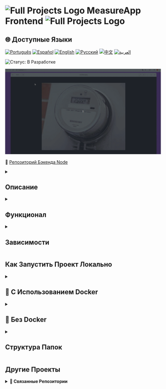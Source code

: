 # <img src="https://cdn-icons-png.flaticon.com/128/83/83522.png" alt="Full Projects Logo" width="42" height="30" /> MeasureApp Frontend <img src="https://cdn-icons-png.flaticon.com/128/83/83522.png" alt="Full Projects Logo" width="42" height="30" />

## 🌐 Доступные Языки

[![Português](https://img.shields.io/badge/Português-green)](https://github.com/SamuelRocha91/precisionReactApplication/blob/main/README.md) [![Español](https://img.shields.io/badge/Español-yellow)](https://github.com/SamuelRocha91/precisionReactApplication/blob/main/README_es.md) [![English](https://img.shields.io/badge/English-blue)](https://github.com/SamuelRocha91/precisionReactApplication/blob/main/README_en.md) [![Русский](https://img.shields.io/badge/Русский-lightgrey)](https://github.com/SamuelRocha91/precisionReactApplication/blob/main/README_ru.md) [![中文](https://img.shields.io/badge/中文-red)](https://github.com/SamuelRocha91/precisionReactApplication/blob/main/README_ch.md) [![العربية](https://img.shields.io/badge/العربية-orange)](https://github.com/SamuelRocha91/precisionReactApplication/blob/main/README_ar.md)

![Статус: В Разработке](https://img.shields.io/badge/status-in%20development-yellow)

![Демонстрация Приложения](./gifs/apiMeasure.gif)

🤖 [Репозиторий Бэкенда Node](https://github.com/SamuelRocha91/apiMeasureWaterAndGas/blob/main/README_ru.md)

<details>
  <summary><h2>Описание</h2></summary>

**MeasureApp Frontend** — это веб-приложение, предоставляющее удобный интерфейс для управления показаниями потребления воды и газа. Встроенное с использованием искусственного интеллекта, оно позволяет пользователям регистрировать показания, отслеживать потребление и поддерживать детальный учет своих расходов. Это приложение является частью комплексной системы, направленной на оптимизацию управления ресурсами воды и газа.

</details>

<details>
  <summary><h2>Функционал</h2></summary>

- **Регистрация Пользователей**: Легкая регистрация новых пользователей на платформе.
- **Показания Потребления**: Позволяет вводить показания воды и газа прямо через интерфейс.
- **История Потребления**: Показывает ежемесячную историю потребления с подробными графиками.

## Используемые Технологии

- **React**: Библиотека JavaScript для создания пользовательских интерфейсов.
- **Vite**: Инструмент для быстрого и эффективного веб-разработки.
- **React Router**: Управление маршрутами для навигации между страницами.
- **SweetAlert2**: Библиотека для отображения интерактивных и настраиваемых предупреждений.

</details>

<details>
  <summary><h2> Зависимости</h2></summary>

```json
"dependencies": {
  "react": "^18.3.1",
  "react-dom": "^18.3.1",
  "react-router-dom": "^6.26.1",
  "sweetalert2": "^11.12.4"
},
"devDependencies": {
  "@eslint/js": "^9.9.0",
  "@types/react": "^18.3.3",
  "@types/react-dom": "^18.3.0",
  "@vitejs/plugin-react-swc": "^3.5.0",
  "eslint": "^9.9.0",
  "eslint-plugin-react-hooks": "^5.1.0-rc.0",
  "eslint-plugin-react-refresh": "^0.4.9",
  "globals": "^15.9.0",
  "typescript": "^5.5.3",
  "typescript-eslint": "^8.0.1",
  "vite": "^5.4.1"
}
```
</details>

## Как Запустить Проект Локально

<details>
  <summary><h2>🚀 С Использованием Docker</h2></summary>

1. Клонируйте репозитории:

   ```bash
   git clone git@github.com:SamuelRocha91/precisionReactApplication.git
   git clone git@github.com:SamuelRocha91/apiMeasureWaterAndGas.git
   ```

2. Скачайте файл `docker-compose.yml`.
   [Скачать с Google Drive](https://drive.google.com/file/d/1p5MKW3YB5En05Jp5ETWxNbmHllinihiH/view?usp=sharing)

3. Поместите файл `docker-compose.yml` в следующую структуру папок:
   
   ![Структура Папок](./public/pastasDocker.png)

4. Постройте образы и поднимите контейнеры:

   ```bash
   docker-compose up --build
   ```

</details>

<details>
  <summary><h2>🚀 Без Docker</h2></summary>

1. Клонируйте репозиторий:

   ```bash
   git clone git@github.com:SamuelRocha91/precisionReactApplication.git
   ```

2. Перейдите в директорию проекта:

   ```bash
   cd precisionReactApplication
   ```

3. Установите зависимости:

   ```bash
   npm install
   ```

4. Запустите сервер разработки:

   ```bash
   npm run dev
   ```

5. Получите доступ к приложению в вашем браузере по адресу `http://localhost:5173`.

</details>

<details>
  <summary><h2>Структура Папок</h2></summary>


```bash
precisionReactApplication/
├── assets/          # Изображения и визуальные ресурсы
├── components/      # Переиспользуемые компоненты React
├── styles/          # CSS-стили
├── public/          # Публичные статические файлы
├── src/             # Исходный код приложения
└── README.md        # Документация проекта
```
</details>

## Другие Проекты

<details>
  <summary><strong>🔗 Связанные Репозитории</strong></summary>

  - 💎 [Delivery BackEnd](https://github.com/SamuelRocha91/delivery_back/blob/main/README_ru.md) - Бэкенд на Ruby On Rails
  - 🛒 [Consumy Application](https://github.com/SamuelRocha91/consumy/blob/main/README_ru.md) - Приложение для потребителей
  - 👨‍💼 [Seller Application](https://github.com/SamuelRocha91/seller_application/blob/main/README_ru.md) - Приложение для продавцов
  - 💲 [Paymenty API](https://github.com/SamuelRocha91/paymenty/blob/main/README_ru.md) - Платежный API

</details>
